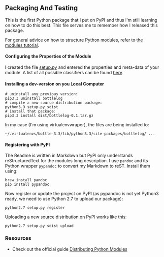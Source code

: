 ## Packaging And Testing

This is the first Python package that I put on PyPI and thus I'm still learning on how to do this best. This file serves me to remember how I released this package.

For general advice on how to structure Python modules,
refer to [the modules tutorial](http://docs.python.org/3/tutorial/modules.html).

#### Configuring the Properties of the Module

I created the file [setup.py](./setup.py) and entered the properties and meta-data of your module. A list of all possible classifiers can be found [here](https://pypi.python.org/pypi?%3Aaction=list_classifiers).

#### Installing a dev-version on you Local Computer

    # uninstall any previous version:
    pip3.3 uninstall bottlelog
    # compile a new source distribution package:
    python3.3 setup.py sdist
    # install that package:
    pip3.3 install dist/bottlelog-0.1.tar.gz

In my case (I'm using virtualenvwraper), the files are being installed to:

    ~/.virtualenvs/bottle-3.3/lib/python3.3/site-packages/bottlelog/ ...

#### Registering with PyPI

The Readme is written in Markdown but PyPI only understands reStructuredText for the modules long description. I use `pandoc` and its Python wrapper `pypandoc` to convert my Markdown to reST. Install them using:

    brew install pandoc
    pip install pypandoc

Now register or update the project on PyPI (as pypandoc is not yet Python3 ready, we need to use Python 2.7 to upload our package):

    python2.7 setup.py register

Uploading a new source distribution on PyPI works like this:

    python2.7 setup.py sdist upload

### Resources

* Check out the official guide [Distributing Python Modules](http://docs.python.org/3/distutils/index.html)
